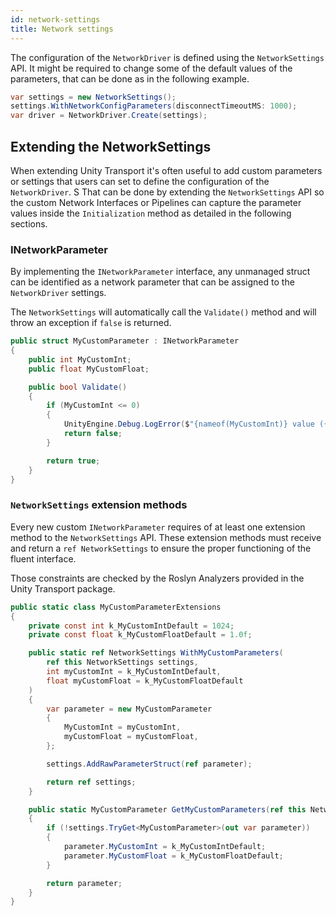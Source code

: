 ```yaml
---
id: network-settings
title: Network settings
---
```


The configuration of the `NetworkDriver` is defined using the `NetworkSettings` API. It might be required to change some of the default values of the parameters, that can be done as in the following example.

```csharp title="NetworkSettings example"
var settings = new NetworkSettings();
settings.WithNetworkConfigParameters(disconnectTimeoutMS: 1000);
var driver = NetworkDriver.Create(settings);
```

## Extending the NetworkSettings

When extending Unity Transport it's often useful to add custom parameters or settings that users can set to define the configuration of the `NetworkDriver`.
S
That can be done by extending the `NetworkSettings` API so the custom Network Interfaces or Pipelines can capture the parameter values inside the `Initialization` method as detailed in the following sections.

### INetworkParameter

By implementing the `INetworkParameter` interface, any unmanaged struct can be identified as a network parameter that can be assigned to the `NetworkDriver` settings.

The `NetworkSettings` will automatically call the `Validate()` method and will throw an exception if `false` is returned.

```csharp title="INetworkParameter example"
public struct MyCustomParameter : INetworkParameter
{
    public int MyCustomInt;
    public float MyCustomFloat;

    public bool Validate()
    {
        if (MyCustomInt <= 0)
        {
            UnityEngine.Debug.LogError($"{nameof(MyCustomInt)} value ({MyCustomInt}) must be greater than 0");
            return false;
        }

        return true;
    }
}
```

### `NetworkSettings` extension methods

Every new custom `INetworkParameter` requires of at least one extension method to the `NetworkSettings` API. These extension methods must receive and return a `ref NetworkSettings` to ensure the proper functioning of the fluent interface.

Those constraints are checked by the Roslyn Analyzers provided in the Unity Transport package.

```csharp title="NetworkSettings extension methods example"
public static class MyCustomParameterExtensions
{
    private const int k_MyCustomIntDefault = 1024;
    private const float k_MyCustomFloatDefault = 1.0f;

    public static ref NetworkSettings WithMyCustomParameters(
        ref this NetworkSettings settings,
        int myCustomInt = k_MyCustomIntDefault,
        float myCustomFloat = k_MyCustomFloatDefault
    )
    {
        var parameter = new MyCustomParameter
        {
            MyCustomInt = myCustomInt,
            myCustomFloat = myCustomFloat,
        };

        settings.AddRawParameterStruct(ref parameter);

        return ref settings;
    }

    public static MyCustomParameter GetMyCustomParameters(ref this NetworkSettings settings)
    {
        if (!settings.TryGet<MyCustomParameter>(out var parameter))
        {
            parameter.MyCustomInt = k_MyCustomIntDefault;
            parameter.MyCustomFloat = k_MyCustomFloatDefault;
        }

        return parameter;
    }
}
```
